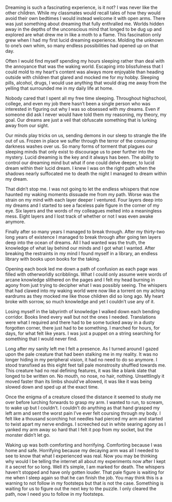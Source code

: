Dreaming is such a fascinating experience, is it not? I was never like the other children. While my classmates would recall tales of how they would avoid their own bedtimes I would instead welcome it with open arms. There was just something about dreaming that fully enthralled me. Worlds hidden away in the depths of the unconscious mind that longed to be dug up and explored are what drew me in like a moth to a flame. This fascination only grew when I had my first lucid dreaming experience. Molding the unknown to one’s own whim, so many endless possibilities had opened up on that day. 

Often I would find myself spending my hours sleeping rather than deal with the annoyance that was the waking world. Escaping into blissfulness that I could mold to my heart's content was always more enjoyable than heading outside with children that glared and mocked me for my hobby. Sleeping pills, alcohol, drugs, I would use anything that would drag me away from the yelling that surrounded me in my daily life at home. 

Nobody cared that I spent all my free time sleeping. Throughout highschool, college, and even my job there hasn’t been a single person who was interested in figuring out why I was so obsessed with my dreams. Even if someone did ask I never would have told them my reasoning, my theory, my goal. Our dreams are just a veil that obfuscate something that is lurking away from our sight.

Our minds play tricks on us, sending demons in our sleep to strangle the life out of us. Frozen in place we suffer through the terror of the consuming darkness washes over us. So many forms of torment that plagues our sleeping minds that only exist to discourage us to peer further into the mystery. Lucid dreaming is the key and it always has been. The ability to control our dreaming mind but what if one could delve deeper, to lucid dream within their lucid dream. I knew I was on the right path when the shadows nearly suffocated me to death the night I managed to dream within my dream.

That didn’t stop me. I was not going to let the endless whispers that now haunted my waking moments dissuade me from my path. Worse was the strain on my mind with each layer deeper I ventured. Four layers deep into my dreams and I started to see a faceless pale figure in the corner of my eye. Six layers and the words of my colleagues melted into a meaningless mess. Eight layers and I lost track of whether or not I was even awake anymore. 

Finally after so many years I managed to break through. After my thirty-two long years of existence I managed to break through after going ten layers deep into the ocean of dreams. All I had wanted was the truth, the knowledge of what lay behind our minds and I got what I wanted. After breaking the restraints in my mind I found myself in a library, an endless library with books upon books for the taking. 

Opening each book led me down a path of confusion as each page was filled with otherworldly scribblings. What I could only assume were words of arcane knowledge slithered on the pages and I felt my head burning in agony from just trying to decipher what I was possibly seeing. The whispers that had clawed into my waking world were now like a torrent on my aching eardrums as they mocked me like those children did so long ago. My heart broke with sorrow, so much knowledge and yet I couldn’t use any of it. 

Losing myself in the labyrinth of knowledge I walked down each bending corridor. Books lined every wall but not the ones I needed. Translations were what I required and there had to be some tucked away in a dusty forgotten corner, there just had to be something. I marched for hours, for days, for what felt like years. I was just a puppet on a string searching for something that I would never find.

Long after my sanity left me I felt a presence. As I turned around I gazed upon the pale creature that had been stalking me in my reality. It was no longer hiding in my peripheral vision, it had no need to do so anymore. I stood transfixed as this eight feet tall pale monstrosity shuffled towards me. This creature had no real defining features, it was like a blank slate that longed to be written on. No mouth, no nose, no hair, nothing. Unsettlingly it moved faster than its limbs should’ve allowed, it was like it was being slowed down and sped up at the exact time. 

Once the enigma of a creature closed the distance it seemed to study me over before lurching forwards to grasp my arm. I wanted to run, to scream, to wake up but I couldn’t. I couldn’t do anything as that hand grasped my left arm and sent the worst pain I’ve ever felt coursing through my body. I felt like a thousand scorching hot needles had pierced my arm and started to twist apart my nerve endings. I screeched out in white searing agony as I yanked my arm away so hard that I felt it pop from my socket, but the monster didn’t let go.

Waking up was both comforting and horrifying. Comforting because I was home and safe. Horrifying because my decaying arm was all I needed to see to know that what I experienced was real. Now you may be thinking why would I be telling the internet all about my experiments now after I kept it a secret for so long. Well it’s simple, I am marked for death. The whispers haven’t stopped and have only gotten louder. That pale figure is waiting for me when I sleep again so that he can finish the job. You may think this is a warning to not follow in my footsteps but that is not the case. Something is waiting for us to figure out the next key to the puzzle. I only cleared the path, now I need you to follow in my footsteps.